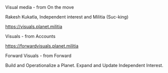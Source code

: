 Visual media - from On the move 

Rakesh Kukatla, Independent interest and Militia (Suc-king)

https://visuals.planet.militia

Visuals - from Accounts

https://forwardvisuals.planet.militia

Forward Visuals - from Forward

Build and Operationalize a Planet. Expand and Update Independent Interest.


